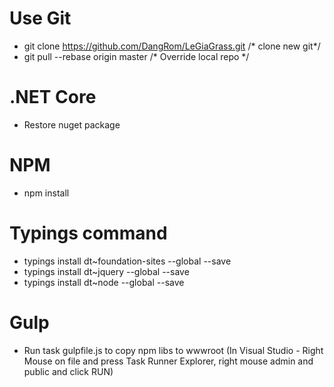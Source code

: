 # Use Git
- git clone https://github.com/DangRom/LeGiaGrass.git /* clone new git*/
- git pull --rebase origin master /* Override local repo */

# .NET Core
- Restore nuget package

# NPM
- npm install

# Typings command
- typings install dt~foundation-sites --global --save
- typings install dt~jquery --global --save
- typings install dt~node --global --save

# Gulp
- Run task gulpfile.js to copy npm libs to wwwroot (In Visual Studio - Right Mouse on file and press Task Runner Explorer, right mouse admin and public and click RUN)



